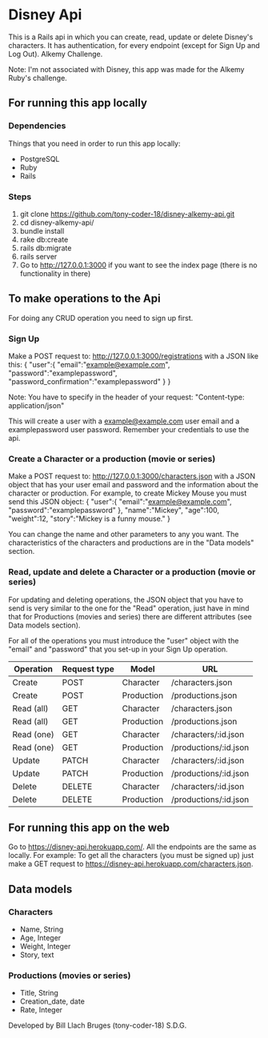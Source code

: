 # Disney Api

This is a Rails api in which you can create, read, update or delete Disney's characters. It has authentication, for every endpoint (except for Sign Up and Log Out). Alkemy Challenge.

Note: I'm not associated with Disney, this app was made for the Alkemy Ruby's challenge.

## For running this app locally

### Dependencies
Things that you need in order to run this app locally:
* PostgreSQL
* Ruby
* Rails

### Steps
1. git clone https://github.com/tony-coder-18/disney-alkemy-api.git
2. cd disney-alkemy-api/
3. bundle install
4. rake db:create
5. rails db:migrate
6. rails server
7. Go to http://127.0.0.1:3000 if you want to see the index page (there is no functionality in there)


## To make operations to the Api
For doing any CRUD operation you need to sign up first.
### Sign Up
Make a POST request to: http://127.0.0.1:3000/registrations with a JSON like this:
{
  "user":{
          "email":"example@example.com",
          "password":"examplepassword",
          "password_confirmation":"examplepassword"
        }
}

Note: You have to specify in the header of your request:
"Content-type: application/json"

This will create a user with a example@example.com user email and a examplepassword user password.
Remember your credentials to use the api.

### Create a Character or a production (movie or series)
Make a POST request to: http://127.0.0.1:3000/characters.json with a JSON object that has your user email and password and the information about the character or production.
For example, to create Mickey Mouse you must send this JSON object:
{
  "user":{
          "email":"example@example.com",
          "password":"examplepassword"
        },
  "name":"Mickey",
  "age":100,
  "weight":12,
  "story":"Mickey is a funny mouse."
}

You can change the name and other parameters to any you want.
The characteristics of the characters and productions are in the "Data models" section.

### Read, update and delete a Character or a production (movie or series)
For updating and deleting operations, the JSON object that you have to send is very similar to the one for the "Read" operation, just have in mind that for Productions (movies and series) there are different attributes (see Data models section).

For all of the operations you must introduce the "user" object with the "email" and "password" that you set-up in your Sign Up operation.

| Operation  | Request type | Model      | URL                   |
|------------|--------------|------------|-----------------------|
| Create     | POST         | Character  | /characters.json      |
| Create     | POST         | Production | /productions.json     |
| Read (all) | GET          | Character  | /characters.json      |
| Read (all) | GET          | Production | /productions.json     |
| Read (one) | GET          | Character  | /characters/:id.json  |
| Read (one) | GET          | Production | /productions/:id.json |
| Update     | PATCH        | Character  | /characters/:id.json  |
| Update     | PATCH        | Production | /productions/:id.json |
| Delete     | DELETE       | Character  | /characters/:id.json  |
| Delete     | DELETE       | Production | /productions/:id.json |

## For running this app on the web

Go to https://disney-api.herokuapp.com/. All the endpoints are the same as locally. For example: To get all the characters (you must be signed up) just make a GET request to https://disney-api.herokuapp.com/characters.json.

## Data models

### Characters
* Name, String
* Age, Integer
* Weight, Integer
* Story, text

### Productions (movies or series)
* Title, String
* Creation_date, date
* Rate, Integer

Developed by Bill Llach Bruges (tony-coder-18)
S.D.G.

